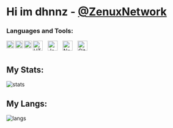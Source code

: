 # Hi im dhnnz - [@ZenuxNetwork][git]

### Languages and Tools:

[<img align="left" alt="Php" height="20px" src="https://seeklogo.com/images/P/PHP-logo-0B2FDC4529-seeklogo.com.png"/></code>](https://www.php.net/)
[<img align="left" alt="PocketMine" height="20px" src="https://avatars3.githubusercontent.com/u/3150836?s=200&v=4"/></code>](https://github.com/pmmp/PocketMine-MP)
[<img align="left" alt="Poggit" height="20px" src="https://avatars2.githubusercontent.com/u/22427965?s=400&u=ab2083244b63dc147f5841cd9e5399634a8b0853&v=4"/></code>](https://poggit.pmmp.io)
[<img align="left" alt="HTML5" width="26px" src="https://cdn.jsdelivr.net/gh/devicons/devicon/icons/html5/html5-original.svg" style="padding-right:10px;" />][webdevplaylist]
[<img align="left" alt="JavaScript" width="26px" src="https://cdn.jsdelivr.net/gh/devicons/devicon/icons/javascript/javascript-original.svg" style="padding-right:10px;" />][jsplaylist]
[<img align="left" alt="Node.js" width="26px" src="https://cdn.jsdelivr.net/gh/devicons/devicon/icons/nodejs/nodejs-original.svg" style="padding-right:10px;" />][webdevplaylist]
[<img align="left" alt="GitHub" width="26px" src="https://user-images.githubusercontent.com/3369400/139448065-39a229ba-4b06-434b-bc67-616e2ed80c8f.png" style="padding-right:10px;" />](https://www.youtube.com/channel/UCZPaA1QBzq0lyVTroL5CPzQ)

<br>
<br>

## My Stats:

<img align="left" alt="stats" src="https://github-readme-stats.vercel.app/api?username=Dhnzz&show_icons=true&hide_border=false&title_color=ff652f&icon_color=FFE400&bg_color=09131B&text_color=ffffff&border_color=0c1a25" />
<br>

## My Langs:

<img align="left" alt="langs" src="https://github-readme-stats.vercel.app/api/top-langs/?username=Dhnnz&layout=compact&bg_color=09131B&title_color=fff&text_color=fff" />

<br>

[git]: https://www.github.com/ZenuxNetwork
[website]: https://www.youtube.com/channel/UCZPaA1QBzq0lyVTroL5CPzQ
[course]: https://www.youtube.com/channel/UCZPaA1QBzq0lyVTroL5CPzQ
[twitter]: https://www.youtube.com/channel/UCZPaA1QBzq0lyVTroL5CPzQ
[youtube]: https://www.youtube.com/channel/UCZPaA1QBzq0lyVTroL5CPzQ
[instagram]: https://www.youtube.com/channel/UCZPaA1QBzq0lyVTroL5CPzQ
[linkedin]: https://www.youtube.com/channel/UCZPaA1QBzq0lyVTroL5CPzQ
[webdevplaylist]: https://www.youtube.com/channel/UCZPaA1QBzq0lyVTroL5CPzQ
[jsplaylist]: https://www.youtube.com/channel/UCZPaA1QBzq0lyVTroL5CPzQ
[cssplaylist]: https://www.youtube.com/channel/UCZPaA1QBzq0lyVTroL5CPzQ
[reactplaylist]: https://www.youtube.com/channel/UCZPaA1QBzq0lyVTroL5CPzQ

